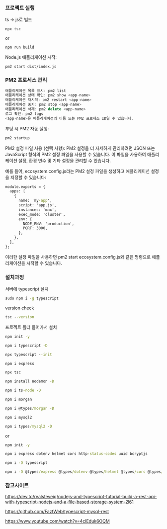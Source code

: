 ### 프로젝트 실행
ts -> js로 빌드
```npm
npx tsc
```
or
```npm
npm run build
```

Node.js 애플리케이션 시작:
```npm
pm2 start dist/index.js
```


### PM2 프로세스 관리
```js
애플리케이션 목록 표시: pm2 list
애플리케이션 상태 확인: pm2 show <app-name>
애플리케이션 재시작: pm2 restart <app-name>
애플리케이션 중지: pm2 stop <app-name>
애플리케이션 삭제: pm2 delete <app-name>
로그 확인: pm2 logs
<app-name>은 애플리케이션의 이름 또는 PM2 프로세스 ID일 수 있습니다.
```

부팅 시 PM2 자동 실행:
```typescript
pm2 startup
```

PM2 설정 파일 사용 (선택 사항):
PM2 설정을 더 자세하게 관리하려면 JSON 또는 JavaScript 형식의 PM2 설정 파일을 사용할 수 있습니다. 이 파일을 사용하여 애플리케이션 설정, 환경 변수 및 기타 설정을 관리할 수 있습니다.

예를 들어, ecosystem.config.js라는 PM2 설정 파일을 생성하고 애플리케이션 설정을 지정할 수 있습니다:
```cmd
module.exports = {
  apps: [
    {
      name: 'my-app',
      script: 'app.js',
      instances: 'max',
      exec_mode: 'cluster',
      env: {
        NODE_ENV: 'production',
        PORT: 3000,
      },
    },
  ],
};
```
이러한 설정 파일을 사용하면 pm2 start ecosystem.config.js와 같은 명령으로 애플리케이션을 시작할 수 있습니다.


### 설치과정

서버에 typescript 설치
```cmd
sudo npm i -g typescript
```

version check
```cmd
tsc --version
```

프로젝트 폴더 들어가서 설치
```cmd
npm init -y

npm i typescript -D

npx typescript --init

npm i express

npx tsc

npm install nodemon -D

npm i ts-node -D

npm i morgan

npm i @types/morgan -D

npm i mysql2

npm i types/mysql2 -D
```
or
```cmd
npm init -y

npm i express dotenv helmet cors http-status-codes uuid bcryptjs

npm i -D typescript

npm i -D @types/express @types/dotenv @types/helmet @types/cors @types/http-status-codes @types/uuid @types/bcryptjs
```


### 참고사이트

https://dev.to/realsteveig/nodejs-and-typescript-tutorial-build-a-rest-api-with-typescript-nodejs-and-a-file-based-storage-system-2l61

https://github.com/FaztWeb/typescript-mysql-rest

https://www.youtube.com/watch?v=4clEduk6OQM
